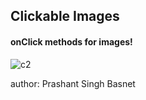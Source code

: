 <h2>Clickable Images</h2>
<h4>onClick methods for images!
</h4>

![c2](https://user-images.githubusercontent.com/50170332/111581802-07e8fb80-87e2-11eb-92cf-6a44aa47fd86.gif)

author: Prashant Singh Basnet
